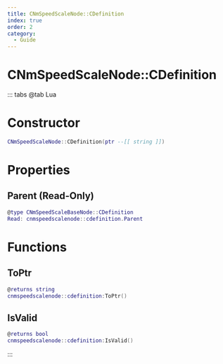```yaml
---
title: CNmSpeedScaleNode::CDefinition
index: true
order: 2
category:
  - Guide
---
```


# CNmSpeedScaleNode::CDefinition

::: tabs
@tab Lua
# Constructor
```lua
CNmSpeedScaleNode::CDefinition(ptr --[[ string ]])
```
# Properties
## Parent (Read-Only)
```lua
@type CNmSpeedScaleBaseNode::CDefinition
Read: cnmspeedscalenode::cdefinition.Parent
```
# Functions
## ToPtr
```lua
@returns string
cnmspeedscalenode::cdefinition:ToPtr()
```
## IsValid
```lua
@returns bool
cnmspeedscalenode::cdefinition:IsValid()
```

:::